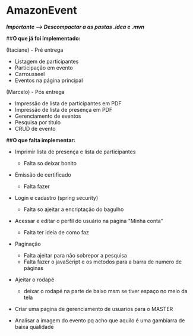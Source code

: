 # AmazonEvent
***Importante --> Descompactar a as pastas .idea e .mvn***

##**O que já foi implementado:**

(Itaciane) - Pré entrega
 - Listagem de participantes
 - Participação em evento
 - Carrousseel
 - Eventos na página principal
 
(Marcelo) - Pós entrega
 - Impressão de lista de participantes em PDF
 - Impressão de lista de presença em PDF
 - Gerenciamento de eventos
 - Pesquisa por titulo
 - CRUD de evento

##**O que falta implementar:**
 - Imprimir lista de presença e lista de participantes
   - Falta so deixar bonito
   
 - Emissão de certificado
   - Falta fazer
 
 - Login e cadastro (spring security)
   - Falta so ajeitar a encriptação do bagulho
   
 - Acessar e editar o perfil do usuário na página "Minha conta"
   - Falta ter ideia de como faz
 
 - Paginação
   - Falta ajeitar para não sobrepor a pesquisa
   - Falta fazer o javaScript e os metodos para a barra de numero de páginas
 
 - Ajeitar o rodapé
   - deixar o rodapé na parte de baixo msm se tiver espaço no meio da tela
   
 - Criar uma pagina de gerenciamento de usuarios para o MASTER

 - Analisar a imagem do evento pq acho que aquilo é uma gambiarra de baixa qualidade
